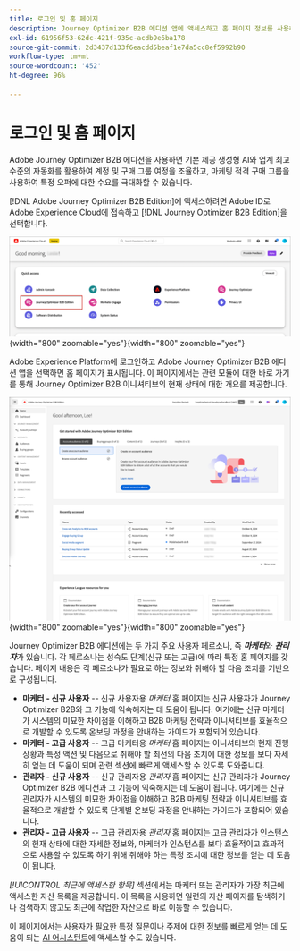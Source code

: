 ```yaml
---
title: 로그인 및 홈 페이지
description: Journey Optimizer B2B 에디션 앱에 액세스하고 홈 페이지 정보를 사용하는 방법을 알아봅니다.
exl-id: 61956f53-62dc-421f-935c-acdb9e6ba178
source-git-commit: 2d3437d133f6eacdd5beaf1e7da5cc8ef5992b90
workflow-type: tm+mt
source-wordcount: '452'
ht-degree: 96%

---
```


# 로그인 및 홈 페이지

Adobe Journey Optimizer B2B 에디션을 사용하면 기본 제공 생성형 AI와 업계 최고 수준의 자동화를 활용하여 계정 및 구매 그룹 여정을 조율하고, 마케팅 적격 구매 그룹을 사용하여 특정 오퍼에 대한 수요를 극대화할 수 있습니다.

<!-- Requirements?
-->
[!DNL Adobe Journey Optimizer B2B Edition]에 액세스하려면 Adobe ID로 Adobe Experience Cloud에 접속하고 [!DNL Journey Optimizer B2B Edition]을 선택합니다.

![Adobe Experience Platform 앱](./assets/experience-cloud-apps.png){width="800" zoomable="yes"}{width=&quot;800&quot; zoomable=&quot;yes&quot;}

Adobe Experience Platform에 로그인하고 Adobe Journey Optimizer B2B 에디션 앱을 선택하면 홈 페이지가 표시됩니다. 이 페이지에서는 관련 모듈에 대한<!-- refined insights and--> 바로 가기를 통해 Journey Optimizer B2B 이니셔티브의 현재 상태에 대한 개요를 제공합니다. <!-- It also provides information about the ideal next action to take and where to find the comprehensive set of tutorials and documentation. -->

![Journey Optimizer B2B edition 홈 페이지](./assets/home-page.png){width="800" zoomable="yes"}{width=&quot;800&quot; zoomable=&quot;yes&quot;}

Journey Optimizer B2B 에디션에는 두 가지 주요 사용자 페르소나, 즉 _**마케터**_&#x200B;와 _**관리자**_&#x200B;가 있습니다. 각 페르소나는 성숙도 단계(신규 또는 고급)에 따라 특정 홈 페이지를 갖습니다. 페이지 내용은 각 페르소나가 필요로 하는 정보와 취해야 할 다음 조치를 기반으로 구성됩니다.

* **마케터 - 신규 사용자** -- 신규 사용자용 _마케터_ 홈 페이지는 신규 사용자가 Journey Optimizer B2B와 그 기능에 익숙해지는 데 도움이 됩니다. 여기에는 신규 마케터가 시스템의 미묘한 차이점을 이해하고 B2B 마케팅 전략과 이니셔티브를 효율적으로 개발할 수 있도록 온보딩 과정을 안내하는 가이드가 포함되어 있습니다.
* **마케터 - 고급 사용자** -- 고급 마케터용 _마케터_ 홈 페이지는 이니셔티브의 현재 진행 상황과 특정 액션 및 다음으로 취해야 할 최선의 다음 조치에 대한 정보를 보다 자세히 얻는 데 도움이 되며 관련 섹션에 빠르게 액세스할 수 있도록 도와줍니다.
* **관리자 - 신규 사용자** -- 신규 관리자용 _관리자_ 홈 페이지는 신규 관리자가 Journey Optimizer B2B 에디션과 그 기능에 익숙해지는 데 도움이 됩니다. 여기에는 신규 관리자가 시스템의 미묘한 차이점을 이해하고 B2B 마케팅 전략과 이니셔티브를 효율적으로 개발할 수 있도록 단계별 온보딩 과정을 안내하는 가이드가 포함되어 있습니다.
* **관리자 - 고급 사용자** -- 고급 관리자용 _관리자_ 홈 페이지는 고급 관리자가 인스턴스의 현재 상태에 대한 자세한 정보와, 마케터가 인스턴스를 보다 효율적이고 효과적으로 사용할 수 있도록 하기 위해 취해야 하는 특정 조치에 대한 정보를 얻는 데 도움이 됩니다.

_[!UICONTROL 최근에 액세스한 항목]_ 섹션에서는 마케터 또는 관리자가 가장 최근에 액세스한 자산 목록을 제공합니다. 이 목록을 사용하면 일련의 자산 페이지를 탐색하거나 검색하지 않고도 최근에 작업한 자산으로 바로 이동할 수 있습니다.

이 페이지에서는 사용자가 필요한 특정 질문이나 주제에 대한 정보를 빠르게 얻는 데 도움이 되는 [AI 어시스턴트](./ai-assistant/ai-assistant-overview.md)에 액세스할 수도 있습니다.<!-- and to obtain specific recommendations for their challenges or objectives-->

<!-- 

## Marketer - new user

The Marketer home page for a new user consists of three rows that assist the marketer in getting accustomed to Journey Optimizer B2B and its capabilities. It also provides a view of the latest journeys that have been created, which can serve as a starting point for a new user.

The first row consists of a guided walkthrough for the new marketer to obtain an onboarding walkthrough so that they can understand the nuances of the system and become efficient in developing B2B marketing strategies and initiatives.

The second row consists of the recent AJO B2B journeys that have been created across the platform so that the marketer can get inspiration for the best practices to create an account journey.

The third row consists of the learning resources that can help a marketer gain more information on a specific topic.

## Marketer - advanced user

The Marketer home page for an advanced marketer consists of four rows that assists the marketer in obtaining more information on the current progress of the initiatives and on specific actions and on the next best action to be taken along with quick access to relevant sections.

The first row consists of the next set of actions that a B2B marketer can take based on the previous actions taken and the current state of the initiative, which provides a prompt for the user to make the next move that would align to the objective of the initiatives and help them reach the goals quickly.

The second row consists of the most recent assets accessed by the marketer to make it easier for the marketer to locate them and make updates to the same.

The third row consists of the Key Performance Indicators that can help the marketer gauge the overall performance of the marketing initiatives.

The fourth row consists of the learning resources that can help a marketer gain more information on a specific topic.

## Administrator - new user

The _Admin_ home page for a new administrator consists of three rows that assists the administrator in getting accustomed to Journey Optimizer B2B Edition and its capabilities, and provides a view of the latest journeys that have been created that can serve as a starting point for a new user.

The first row consists of a guided walkthrough for the new marketer to obtain a step-by-step onboarding journey to understand the nuances of the system and become efficient in developing B2B marketing strategies and initiatives with AJO B2B.

The second row consists of the recent assets used by the B2B marketers in a single table to make it easier for the administrator to know which assets are currently under focus.

The third row consists of the learning resources that would help an administrator gain more information on a specific topic.

## Administrator - advanced user

The _Admin_ home page for an advanced administrator consists of four rows that assists the administrator in obtaining more information about the current status of the instance and on specific actions that can be taken to make it more efficient and effective for the marketers.

The first row consists of the next set of actions that an administrator can take based on the previous actions taken and the current state of the instance. It serves as a prompt for the administrator to make the necessary updates to the parameters of the instances such as user permissions or any specific module configurations.

The second row consists of the recent assets used by the B2B marketers in a single table to make it easier for the administrator to know which assets are currently under focus.

The third row consists of the Key Performance Indicators that would help the administrators gauge the progress of the instance in terms of operational parameters such as users and usage.

The fourth row consists of the learning resources that would help the administrator gain more information on a specific topic.

-->